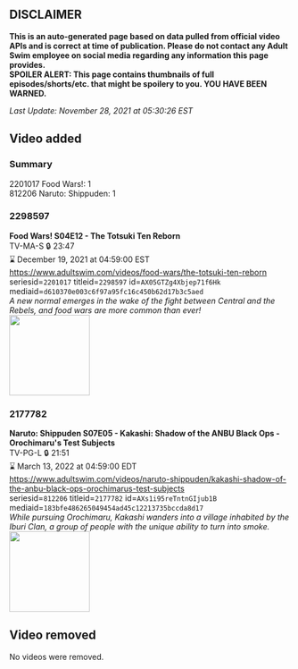 ## DISCLAIMER
**This is an auto-generated page based on data pulled from official video APIs and is correct at time of publication. Please do not contact any Adult Swim employee on social media regarding any information this page provides.**  
**SPOILER ALERT: This page contains thumbnails of full episodes/shorts/etc. that might be spoilery to you. YOU HAVE BEEN WARNED.**  

_Last Update: November 28, 2021 at 05:30:26 EST_
## Video added
### Summary
2201017 Food Wars!: 1  
812206 Naruto: Shippuden: 1  
### 2298597
**Food Wars! S04E12 - The Totsuki Ten Reborn**  
TV-MA-S 🔒 23:47  
⌛ December 19, 2021 at 04:59:00 EST  
https://www.adultswim.com/videos/food-wars/the-totsuki-ten-reborn  
seriesid=`2201017` titleid=`2298597` id=`AX05GTZg4Xbjep71f6Hk` mediaid=`d610370e003c6f97a95fc16c450b62d17b3c5aed`  
_A new normal emerges in the wake of the fight between Central and the Rebels, and food wars are more common than ever!_  
<a href="https://media.cdn.adultswim.com/uploads/20211119/thumbnails/2_2111191147577-FoodWars_73_TheTotsukiTenReborn.png"><img src="https://media.cdn.adultswim.com/uploads/20211119/thumbnails/2_2111191147577-FoodWars_73_TheTotsukiTenReborn.png" height="144px" /></a>
### 2177782
**Naruto: Shippuden S07E05 - Kakashi: Shadow of the ANBU Black Ops - Orochimaru's Test Subjects**  
TV-PG-L 🔒 21:51  
⌛ March 13, 2022 at 04:59:00 EDT  
https://www.adultswim.com/videos/naruto-shippuden/kakashi-shadow-of-the-anbu-black-ops-orochimarus-test-subjects  
seriesid=`812206` titleid=`2177782` id=`AXs1i95reTntnGIjub1B` mediaid=`183bfe486265049454ad45c12213735bccda8d17`  
_While pursuing Orochimaru, Kakashi wanders into a village inhabited by the Iburi Clan, a group of people with the unique ability to turn into smoke._  
<a href="https://media.cdn.adultswim.com/uploads/20210813/thumbnails/2_218131147139-NarutoShippuden_353_KakashiShadowOfTheANBUBlackOpsOrochimarusTestSubjects.png"><img src="https://media.cdn.adultswim.com/uploads/20210813/thumbnails/2_218131147139-NarutoShippuden_353_KakashiShadowOfTheANBUBlackOpsOrochimarusTestSubjects.png" height="144px" /></a>
## Video removed
No videos were removed.  

